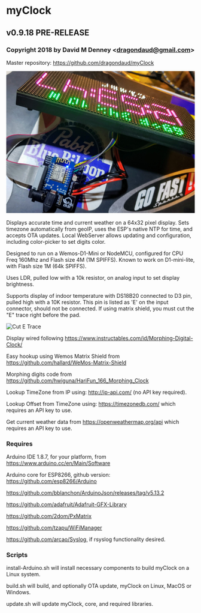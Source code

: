 # myClock
## v0.9.18 PRE-RELEASE
### Copyright 2018 by David M Denney &lt;dragondaud@gmail.com&gt;

Master repository: https://github.com/dragondaud/myClock

![myClock](/docs/clock+board.png)

Displays accurate time and current weather on a 64x32 pixel display. Sets timezone automatically from geoIP, uses the ESP's native NTP for time, and accepts OTA updates. Local WebServer allows updating and configuration, including color-picker to set digits color.

Designed to run on a Wemos-D1-Mini or NodeMCU, configured for CPU Freq 160Mhz and Flash size 4M (1M SPIFFS). Known to work on D1-mini-lite, with Flash size 1M (64k SPIFFS).

Uses LDR, pulled low with a 10k resistor, on analog input to set display brightness.

Supports display of indoor temperature with DS18B20 connected to D3 pin, pulled high with a 10K resistor. This pin is listed as 'E' on the input connector, should not be connected. If using matrix shield, you must cut the "E" trace right before the pad.

![Cut E Trace](/docs/E-trace-cut.png)

Display wired following https://www.instructables.com/id/Morphing-Digital-Clock/

Easy hookup using Wemos Matrix Shield from https://github.com/hallard/WeMos-Matrix-Shield

Morphing digits code from https://github.com/hwiguna/HariFun_166_Morphing_Clock

Lookup TimeZone from IP using: http://ip-api.com/ (no API key required).

Lookup Offset from TimeZone using: https://timezonedb.com/ which requires an API key to use.

Get current weather data from https://openweathermap.org/api which requires an API key to use.

### Requires

Arduino IDE 1.8.7, for your platform, from https://www.arduino.cc/en/Main/Software

Arduino core for ESP8266, github version: https://github.com/esp8266/Arduino

https://github.com/bblanchon/ArduinoJson/releases/tag/v5.13.2

https://github.com/adafruit/Adafruit-GFX-Library

https://github.com/2dom/PxMatrix

https://github.com/tzapu/WiFiManager

https://github.com/arcao/Syslog, if rsyslog functionality desired.

### Scripts

install-Arduino.sh will install necessary components to build myClock on a Linux system.

build.sh will build, and optionally OTA update, myClock on Linux, MacOS or Windows.

update.sh will update myClock, core, and required libraries.
